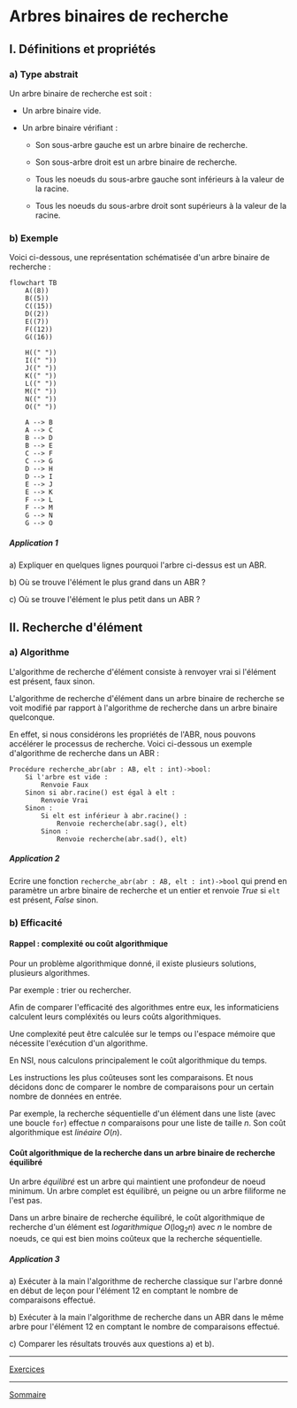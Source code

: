 # Arbres binaires de recherche

## I. Définitions et propriétés

### a) Type abstrait

Un arbre binaire de recherche est soit :

- Un arbre binaire vide.

- Un arbre binaire vérifiant :

    + Son sous-arbre gauche est un arbre binaire de recherche.

    + Son sous-arbre droit est un arbre binaire de recherche.

    + Tous les noeuds du sous-arbre gauche sont inférieurs à la valeur de la racine.

    + Tous les noeuds du sous-arbre droit sont supérieurs à la valeur de la racine.

### b) Exemple

Voici ci-dessous, une représentation schématisée d'un arbre binaire de recherche :

```mermaid
flowchart TB
    A((8))
    B((5))
    C((15))
    D((2))
    E((7))
    F((12))
    G((16))

    H((" "))
    I((" "))
    J((" "))
    K((" "))
    L((" "))
    M((" "))
    N((" "))
    O((" "))

    A --> B
    A --> C
    B --> D
    B --> E
    C --> F
    C --> G
    D --> H
    D --> I
    E --> J
    E --> K
    F --> L
    F --> M
    G --> N
    G --> O
```

##### Application 1

a) Expliquer en quelques lignes pourquoi l'arbre ci-dessus est un ABR.

b) Où se trouve l'élément le plus grand dans un ABR ?

c) Où se trouve l'élément le plus petit dans un ABR ?

## II. Recherche d'élément 

### a) Algorithme

L'algorithme de recherche d'élément consiste à renvoyer vrai si l'élément est présent, faux sinon.

L'algorithme de recherche d'élément dans un arbre binaire de recherche se voit modifié par rapport à l'algorithme de recherche dans un arbre binaire quelconque.

En effet, si nous considérons les propriétés de l'ABR, nous pouvons accélérer le processus de recherche. Voici ci-dessous un exemple d'algorithme de recherche dans un ABR :

```algo
Procédure recherche_abr(abr : AB, elt : int)->bool:
    Si l'arbre est vide :
        Renvoie Faux
    Sinon si abr.racine() est égal à elt :
        Renvoie Vrai
    Sinon :
        Si elt est inférieur à abr.racine() :
            Renvoie recherche(abr.sag(), elt)
        Sinon :
            Renvoie recherche(abr.sad(), elt)
```

##### Application 2

Ecrire une fonction `recherche_abr(abr : AB, elt : int)->bool` qui prend en paramètre un arbre binaire de recherche et un entier et renvoie $True$ si `elt` est présent, $False$ sinon.

### b) Efficacité

#### Rappel : complexité ou coût algorithmique

Pour un problème algorithmique donné, il existe plusieurs solutions, plusieurs algorithmes.

Par exemple : trier ou rechercher.

Afin de comparer l'efficacité des algorithmes entre eux, les informaticiens calculent leurs compléxités ou leurs coûts algorithmiques.

Une complexité peut être calculée sur le temps ou l'espace mémoire que nécessite l'exécution d'un algorithme.

En NSI, nous calculons principalement le coût algorithmique du temps.

Les instructions les plus coûteuses sont les comparaisons. Et nous décidons donc de comparer le nombre de comparaisons pour un certain nombre de données en entrée.

Par exemple, la recherche séquentielle d'un élément dans une liste (avec une boucle `for`) effectue $n$ comparaisons pour une liste de taille $n$. Son coût algorithmique est *linéaire* $O(n)$.

#### Coût algorithmique de la recherche dans un arbre binaire de recherche équilibré

Un arbre *équilibré* est un arbre qui maintient une profondeur de noeud minimum. Un arbre complet est équilibré, un peigne ou un arbre filiforme ne l'est pas. 

Dans un arbre binaire de recherche équilibré, le coût algorithmique de recherche d'un élément est *logarithmique* $O(\log_2 n)$ avec $n$ le nombre de noeuds, ce qui est bien moins coûteux que la recherche séquentielle.

##### Application 3

a) Exécuter à la main l'algorithme de recherche classique sur l'arbre donné en début de leçon pour l'élément $12$ en comptant le nombre de comparaisons effectué.

b) Exécuter à la main l'algorithme de recherche dans un ABR dans le même arbre pour l'élément $12$ en comptant le nombre de comparaisons effectué.

c) Comparer les résultats trouvés aux questions a) et b).

_________________

[Exercices](./Exercices/Exercices_arbres_binaires_de_recherche.md)

_________________

[Sommaire](./../../README.md)